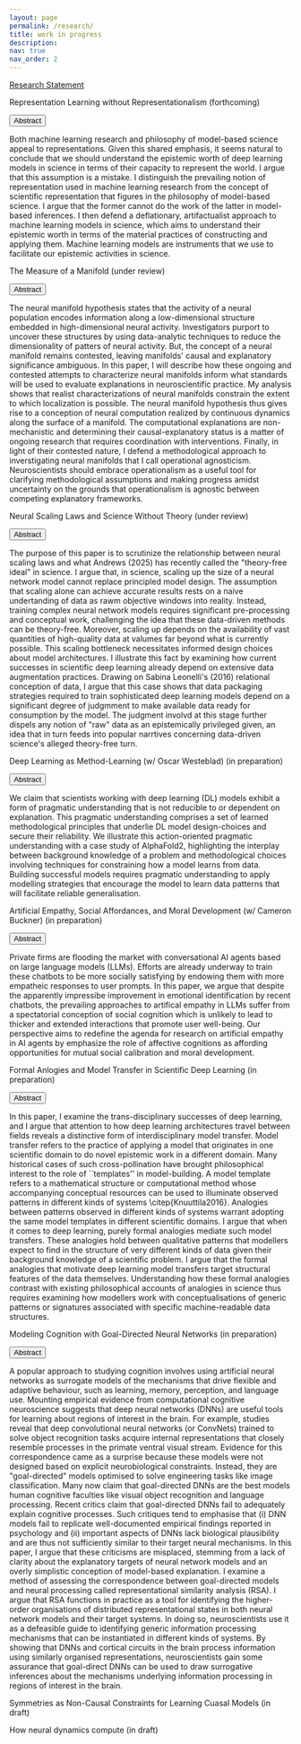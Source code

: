```yaml
---
layout: page
permalink: /research/
title: work in progress
description: 
nav: true
nav_order: 2
---
```


[Research Statement](assets/pdf/Research_Statement)

Representation Learning without Representationalism (forthcoming)

<p>
  <button class="btn " type="button" data-toggle="collapse" data-target="#collapse1" aria-expanded="false" aria-controls="collapse1">
 Abstract
  </button>
</p>

<div class="collapse" id="collapse1">
  <div class="card card-body">
   Both machine learning research and philosophy of model-based science appeal to representations. Given this shared emphasis, it seems natural to conclude that we should understand the epistemic worth of deep learning models in science in terms of their capacity to represent the world. I argue that this assumption is a mistake. I distinguish the prevailing notion of representation used in machine learning research from the concept of scientific representation that figures in the philosophy of model-based science. I argue that the former cannot do the work of the latter in model-based inferences. I then defend a deflationary, artifactualist approach to machine learning models in science, which aims to understand their epistemic worth in terms of the material practices of constructing and applying them. Machine learning models are instruments that we use to facilitate our epistemic activities in science.    
  </div>
</div>

<p>


The Measure of a Manifold (under review)  

 <p> <button class="btn " type="button" data-toggle="collapse" data-target="#collapse3" aria-expanded="false" aria-controls="collapse3">
 Abstract
  </button>
</p>
<div class="collapse" id="collapse3">
  <div class="card card-body">
    The neural manifold hypothesis states that the activity of a neural population encodes information along a low-dimensional structure embedded in high-dimensional neural activity. Investigators purport to uncover these structures by using data-analytic techniques to reduce the dimensionality of patters of neural activity. But, the concept of a neural manifold remains contested, leaving manifolds' causal and explanatory significance ambiguous. In this paper, I will describe how these ongoing and contested attempts to characterize neural manifolds inform what standards will be used to evaluate explanations in neuroscientific practice. My analysis shows that realist characterizations of neural manifolds constrain the extent to which localization is possible. The neural manifold hypothesis thus gives rise to a conception of neural computation realized by continuous dynamics along the surface of a manifold. The computational explanations are non-mechanistic and determining their causal-explanatory status is a matter of ongoing research that requires coordination with interventions. Finally, in light of their contested nature, I defend a methodological approach to inverstigating neural manifolds that I call operational agnosticism. Neuroscientists should embrace operationalism as a useful tool for clarifying methodological assumptions and making progress amidst uncertainty on the grounds that operationalism is agnostic between competing explanatory frameworks.
  </div>
</div>
<p>

Neural Scaling Laws and Science Without Theory (under review)

<p>  <button class="btn " type="button" data-toggle="collapse" data-target="#collapse4" aria-expanded="false" aria-controls="collapse4">
 Abstract
  </button>
</p>
<div class="collapse" id="collapse4">
  <div class="card card-body">
    The purpose of this paper is to scrutinize the relationship between neural scaling laws and what Andrews (2025) has recently called the "theory-free ideal" in science. I argue that, in science, scaling up the size of a neural network model cannot replace principled model design. The assumption that scaling alone can achieve accurate results rests on a naive undertanding of data as rawm objective windows into reality. Instead, training complex neural network models requires significant pre-processing and conceptual work, challenging the idea that these data-driven methods can be theory-free. Moreover, scaling up depends on the availability of vast quantities of high-quality data at valumes far beyond what is currently possible. This scaling bottleneck necessitates informed design choices about model architectures. I illustrate this fact by examining how current successes in scientific deep learning already depend on extensive data augmentation practices. Drawing on Sabina Leonelli's (2016) relational conception of data, I argue that this case shows that data packaging strategies required to train sophisticated deep learning models depend on a significant degree of judgmment to make available data ready for consumption by the model. The judgment involvd at this stage further dispels any notion of "raw" data as an epistemically privileged given, an idea that in turn feeds into popular narrtives concerning data-driven science's alleged theory-free turn.
  </div>
</div>
<p>


Deep Learning as Method-Learning (w/ Oscar Westeblad) (in preparation)

<p>  <button class="btn " type="button" data-toggle="collapse" data-target="#collapse5" aria-expanded="false" aria-controls="collapse5">
 Abstract
  </button>
</p>
<div class="collapse" id="collapse5">
  <div class="card card-body">
We claim that scientists working with deep learning (DL) models exhibit a form of pragmatic understanding that is not reducible to or dependent on explanation. This pragmatic understanding comprises a set of learned methodological principles that underlie DL model design-choices and secure their reliability. We illustrate this action-oriented pragmatic understanding with a case study
of AlphaFold2, highlighting the interplay between background knowledge of a problem and methodological choices involving techniques for constraining how a model learns from data. Building successful models requires pragmatic understanding to apply modelling strategies that encourage the model to learn data patterns that will facilitate reliable generalisation.
  </div>
</div>
<p>


Artificial Empathy, Social Affordances, and Moral Development (w/ Cameron Buckner) (in preparation)

<p>  <button class="btn " type="button" data-toggle="collapse" data-target="#collapse6" aria-expanded="false" aria-controls="collapse6">
 Abstract
  </button>
</p>
<div class="collapse" id="collapse6">
  <div class="card card-body">
Private firms are flooding the market with conversational AI agents based on large language models (LLMs). Efforts are already underway to train these chatbots to be more socially satisfying by endowing them with more empatheic responses to user prompts. In this paper, we argue that despite the apparently impressibe improvement in emotional identification by recent chatbots, the prevailing approaches to artifical empathy in LLMs suffer from a spectatorial conception of social cognition which is unlikely to lead to thicker and extended interactions that promote user well-being. Our perspective aims to redefine the agenda for research on artificial empathy in AI agents by emphasize the role of affective cognitions as affording opportunities for mutual social calibration and moral development. 
  </div>
</div>
<p>


Formal Anlogies and Model Transfer in Scientific Deep Learning (in preparation)

<p>  <button class="btn " type="button" data-toggle="collapse" data-target="#collapse7" aria-expanded="false" aria-controls="collapse7">
 Abstract
  </button>
</p>
<div class="collapse" id="collapse7">
  <div class="card card-body">
In this paper, I examine the trans-disciplinary successes of deep learning, and I argue that attention to how deep learning architectures travel between fields reveals a distinctive form of interdisciplinary model transfer. Model transfer refers to the practice of applying a model that originates in one scientific domain to do novel epistemic work in a different domain.  Many historical cases of such cross-pollination have brought philosophical interest to the role of ``templates'' in model-building. A model template refers to a mathematical structure or computational method whose accompanying conceptual resources can be used to illuminate observed patterns in different kinds of systems \citep{Knuuttila2016}. Analogies between patterns observed in different kinds of systems warrant adopting the same model templates in different scientific domains. I argue that when it comes to deep learning, purely formal analogies mediate such model transfers. These analogies hold between qualitative patterns that modellers expect to find in the structure of very different kinds of data given their background knowledge of a scientific problem. I argue that the formal analogies that motivate deep learning model transfers target structural features of the data themselves. Understanding how these formal analogies contrast with existing philosophical accounts of analogies in science thus requires examining how modellers work with conceptualisations of generic patterns or signatures associated with specific machine-readable data structures. 
  </div>
</div>
<p>


Modeling Cognition with Goal-Directed Neural Networks (in preparation)

<p>  <button class="btn " type="button" data-toggle="collapse" data-target="#collapse8" aria-expanded="false" aria-controls="collapse8">
 Abstract
  </button>
</p>
<div class="collapse" id="collapse8">
  <div class="card card-body">
A popular approach to studying cognition involves using artificial neural networks as surrogate models of the mechanisms that drive flexible and adaptive behaviour, such as learning, memory, perception, and language use. Mounting empirical evidence from computational cognitive neuroscience suggests that deep neural networks (DNNs) are useful tools for learning about regions of interest in the brain. For example, studies reveal that deep convolutional neural networks (or ConvNets) trained to solve object recognition tasks acquire internal representations that closely resemble processes in the primate ventral visual stream. Evidence for this correspondence came as a surprise because these models were not designed based on explicit neurobiological constraints. Instead, they are "goal-directed" models optimised to solve engineering tasks like image classification. Many now claim that goal-directed DNNs are the best models human cognitive faculties like visual object recognition and language processing. Recent critics claim that goal-directed DNNs fail to adequately explain cognitive processes. Such critiques tend to emphasise that (i) DNN models fail to replicate well-documented empirical findings reported in psychology and (ii) important aspects of DNNs lack biological plausibility and are thus not sufficiently similar to their target neural mechanisms. In this paper, I argue that these criticisms are misplaced, stemming from a lack of clarity about the explanatory targets of neural network models and an overly simplistic conception of model-based explanation. I examine a method of assessing the correspondence between goal-directed models and neural processing called representational similarity analysis (RSA). I argue that RSA functions in practice as a tool for identifying the higher-order organisations of distributed representational states in both neural network models and their target systems. In doing so, neuroscientists use it as a defeasible guide to identifying generic information processing mechanisms that can be instantiated in different kinds of systems. By showing that DNNs and cortical circuits in the brain process information using similarly organised representations, neuroscientists gain some assurance that goal-direct DNNs can be used to draw surrogative inferences about the mechanisms underlying information processing in regions of interest in the brain. 
</div>
</div>
<p>

Symmetries as Non-Causal Constraints for Learning Cuasal Models (in draft)
<p>


How neural dynamics compute (in draft)